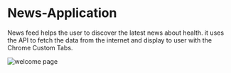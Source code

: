 # News-Application
News feed helps the user to discover the latest news about health. it uses the  API to fetch the data from the internet and display to user with the Chrome Custom Tabs.


![welcome page](https://user-images.githubusercontent.com/90903356/139645181-2aa01780-1186-4430-bf3e-4125c446b074.jpeg)
